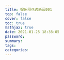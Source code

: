 ```yaml
---
title: 娱乐圈花边新闻001
top: false
cover: false
toc: true
mathjax: true
date: 2021-01-25 18:38:05
password:
summary:
tags:
categories:
---
```


